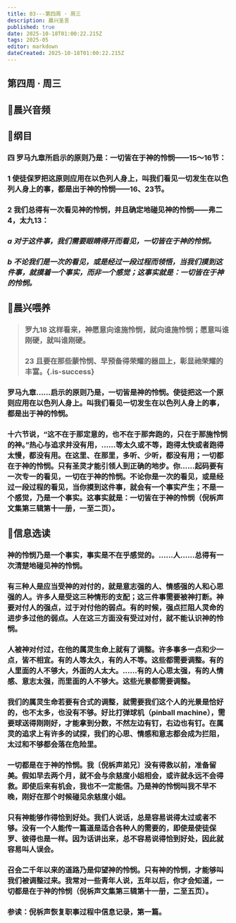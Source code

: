 ```yaml
---
title: 03---第四周 · 周三
description: 晨兴圣言
published: true
date: 2025-10-18T01:00:22.215Z
tags: 2025-05
editor: markdown
dateCreated: 2025-10-18T01:00:22.215Z
---
```


## 第四周 · 周三
## 🎵晨兴音频

## 📖纲目

### 四    罗马九章所启示的原则乃是：一切皆在于神的怜悯——15～16节：

### 1    使徒保罗把这原则应用在以色列人身上，叫我们看见一切发生在以色列人身上的事，都是出于神的怜悯——16、23节。

### 2    我们总得有一次看见神的怜悯，并且确定地碰见神的怜悯——弗二4，太九13：

### *a    对于这件事，我们需要眼睛得开而看见，一切皆在于神的怜悯。*

### *b    不论我们是一次的看见，或是经过一段过程而领悟，当我们摸到这件事，就摸着一个事实，而非一个感觉；这事实就是：一切皆在于神的怜悯。*

## 📖晨兴喂养

>### 罗九18    这样看来，神愿意向谁施怜悯，就向谁施怜悯；愿意叫谁刚硬，就叫谁刚硬。
>
>### 23    且要在那些蒙怜悯、早预备得荣耀的器皿上，彰显祂荣耀的丰富。{.is-success}

### 罗马九章……启示的原则乃是，一切皆是神的怜悯。使徒把这一个原则应用在以色列人身上。叫我们看见一切发生在以色列人身上的事，都是出于神的怜悯。

### 十六节说，“这不在于那定意的，也不在于那奔跑的，只在于那施怜悯的神。”热心与追求并没有用，……等太久或不等，跑得太快或者跑得太慢，都没有用。在这里、在那里，多听、少听，都没有用；一切都在于神的怜悯。只有圣灵才能引领人到正确的地步。你……起码要有一次专一的看见，一切在于神的怜悯。不论你是一次的看见，或是经过一段过程的看见，当你摸到这件事，就会有一个事实产生；不是一个感觉，乃是一个事实。这事实就是：一切皆在于神的怜悯（倪柝声文集第三辑第十一册，一至二页）。

## 📖信息选读

### 神的怜悯乃是一个事实，事实是不在乎感觉的。……人……总得有一次清楚地碰见神的怜悯。

### 有三种人是应当受神的对付的，就是意志强的人、情感强的人和心思强的人。许多人是受这三种情形的支配；这三件事需要被神打断。神要对付人的强点，过于对付他的弱点。有的时候，强点拦阻人灵命的进步多过他的弱点。人在这三方面没有受过对付，就不能认识神的怜悯。

### 人被神对付过，在他的属灵生命上就有了调整。许多事多一点和少一点，皆不相宜。有的人等太久，有的人不等。这些都需要调整。有的人里面的人不够大，外面的人太大。……有的人心思太强，有的人情感、意志太强，而里面的人不够大。这些光景都需要调整。

### 我们的属灵生命若要有合式的调整，就需要我们这个人的光景是恰好的，也不太多，也没有不够。好比打弹球机（pinball machine），需要球送得刚刚好，才能拿到分数，不然左边有钉，右边也有钉。在属灵的追求上有许多的试探，我们的心思、情感和意志都会成为拦阻，太过和不够都会落在危险里。

### 一切都是在于神的怜悯。我〔倪柝声弟兄〕没有得救以前，准备留美。假如早去两个月，就不会与余慈度小姐相会，或许就永远不会得救。即使后来有机会，我也不一定能信。乃是神的怜悯叫我不早不晚，刚好在那个时候碰见余慈度小姐。

### 只有神能够作得恰到好处。我们人说话，总是容易说得太过或者不够。没有一个人能传一篇道是适合各种人的需要的，即使是使徒保罗、彼得也是一样。因为话讲出来，总不容易说得恰到好处，因此就容易叫人误会。

### 召会二千年以来的道路乃是仰望神的怜悯。只有神的怜悯，才能够叫我们被调整过来。我常对一些青年人说，五年以后，你才会知道，一切都是在于神的怜悯（倪柝声文集第三辑第十一册，二至五页）。

### 参读：倪柝声恢复职事过程中信息记录，第一篇。
<!-- Google tag (gtag.js) -->
<script async src="https://www.googletagmanager.com/gtag/js?id=G-1P8709Z16T"></script>
<script>
  window.dataLayer = window.dataLayer || [];
  function gtag(){dataLayer.push(arguments);}
  gtag('js', new Date());

  gtag('config', 'G-1P8709Z16T');
</script>